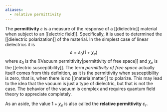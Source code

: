 ```yaml
---
aliases:
  - relative permittivity
---
```

The **permittivity** $\varepsilon$ is a measure of the response of a [[dielectric]] material when subject to an [[electric field]]. Specifically, it is used to determined the [[dielectric polarization]] of the material. In the simplest case of linear dielectrics it is
$$\varepsilon=\varepsilon_{0}(1+\chi_{e})$$
where $\varepsilon_{0}$ is the [[Vacuum permittivity|permittivity of free space]] and $\chi_{e}$ is the [[electric susceptibility]]. The term *permittivity of free space* actually itself comes from this definition, as it is the permittivity when susceptibility is zero, that is, when there is no [[materia|matter]] to polarize. This may lead to the idea that the vacuum is just a type of dielectric, but that is not the case. The behavior of the vacuum is complex and requires quantum field theory to appreciate completely.

As an aside, the value $1+\chi_{e}$ is also called the **relative permittivity** $\varepsilon_{r}$.